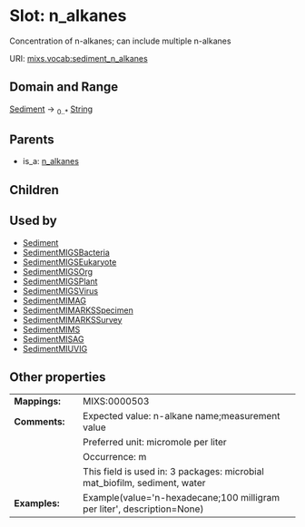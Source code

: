 
# Slot: n_alkanes


Concentration of n-alkanes; can include multiple n-alkanes

URI: [mixs.vocab:sediment_n_alkanes](https://w3id.org/mixs/vocab/sediment_n_alkanes)


## Domain and Range

[Sediment](Sediment.md) &#8594;  <sub>0..\*</sub> [String](types/String.md)

## Parents

 *  is_a: [n_alkanes](n_alkanes.md)

## Children


## Used by

 * [Sediment](Sediment.md)
 * [SedimentMIGSBacteria](SedimentMIGSBacteria.md)
 * [SedimentMIGSEukaryote](SedimentMIGSEukaryote.md)
 * [SedimentMIGSOrg](SedimentMIGSOrg.md)
 * [SedimentMIGSPlant](SedimentMIGSPlant.md)
 * [SedimentMIGSVirus](SedimentMIGSVirus.md)
 * [SedimentMIMAG](SedimentMIMAG.md)
 * [SedimentMIMARKSSpecimen](SedimentMIMARKSSpecimen.md)
 * [SedimentMIMARKSSurvey](SedimentMIMARKSSurvey.md)
 * [SedimentMIMS](SedimentMIMS.md)
 * [SedimentMISAG](SedimentMISAG.md)
 * [SedimentMIUVIG](SedimentMIUVIG.md)

## Other properties

|  |  |  |
| --- | --- | --- |
| **Mappings:** | | MIXS:0000503 |
| **Comments:** | | Expected value: n-alkane name;measurement value |
|  | | Preferred unit: micromole per liter |
|  | | Occurrence: m |
|  | | This field is used in: 3 packages: microbial mat_biofilm, sediment, water |
| **Examples:** | | Example(value='n-hexadecane;100 milligram per liter', description=None) |

